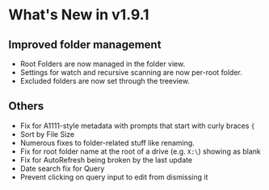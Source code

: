 # What's New in v1.9.1

## Improved folder management

* Root Folders are now managed in the folder view.
* Settings for watch and recursive scanning are now per-root folder.
* Excluded folders are now set through the treeview.

## Others

* Fix for A1111-style metadata with prompts that start with curly braces `{`
* Sort by File Size
* Numerous fixes to folder-related stuff like renaming. 
* Fix for root folder name at the root of a drive (e.g. `X:\`) showing as blank
* Fix for AutoRefresh being broken by the last update
* Date search fix for Query
* Prevent clicking on query input to edit from dismissing it